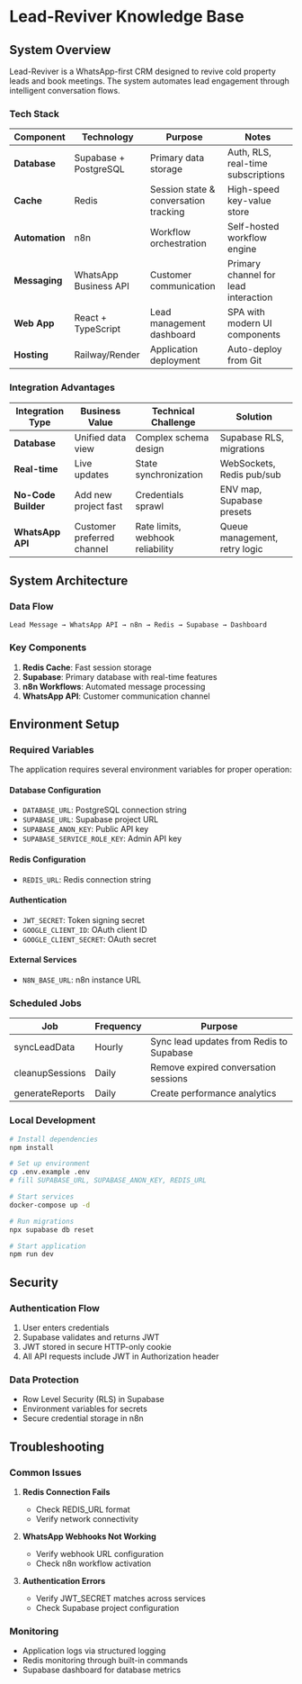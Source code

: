 # Lead-Reviver Knowledge Base

## System Overview

Lead-Reviver is a WhatsApp-first CRM designed to revive cold property leads and book meetings. The system automates lead engagement through intelligent conversation flows.

### Tech Stack

|Component|Technology|Purpose|Notes|
|---------|----------|-------|-----|
|**Database**|Supabase + PostgreSQL|Primary data storage|Auth, RLS, real-time subscriptions|
|**Cache**|Redis|Session state & conversation tracking|High-speed key-value store|
|**Automation**|n8n|Workflow orchestration|Self-hosted workflow engine|
|**Messaging**|WhatsApp Business API|Customer communication|Primary channel for lead interaction|
|**Web App**|React + TypeScript|Lead management dashboard|SPA with modern UI components|
|**Hosting**|Railway/Render|Application deployment|Auto-deploy from Git|

### Integration Advantages

|Integration Type|Business Value|Technical Challenge|Solution|
|---------------|-------------|-------------------|--------|
|**Database**|Unified data view|Complex schema design|Supabase RLS, migrations|
|**Real-time**|Live updates|State synchronization|WebSockets, Redis pub/sub|
|**No-Code Builder**|Add new project fast|Credentials sprawl|ENV map, Supabase presets|
|**WhatsApp API**|Customer preferred channel|Rate limits, webhook reliability|Queue management, retry logic|

## System Architecture

### Data Flow

```
Lead Message → WhatsApp API → n8n → Redis → Supabase → Dashboard
```

### Key Components

1. **Redis Cache**: Fast session storage
2. **Supabase**: Primary database with real-time features
3. **n8n Workflows**: Automated message processing
4. **WhatsApp API**: Customer communication channel

## Environment Setup

### Required Variables

The application requires several environment variables for proper operation:

#### Database Configuration
- `DATABASE_URL`: PostgreSQL connection string
- `SUPABASE_URL`: Supabase project URL
- `SUPABASE_ANON_KEY`: Public API key
- `SUPABASE_SERVICE_ROLE_KEY`: Admin API key

#### Redis Configuration
- `REDIS_URL`: Redis connection string

#### Authentication
- `JWT_SECRET`: Token signing secret
- `GOOGLE_CLIENT_ID`: OAuth client ID
- `GOOGLE_CLIENT_SECRET`: OAuth secret

#### External Services
- `N8N_BASE_URL`: n8n instance URL

### Scheduled Jobs

|Job|Frequency|Purpose|
|---|---------|-------|
|syncLeadData|Hourly|Sync lead updates from Redis to Supabase|
|cleanupSessions|Daily|Remove expired conversation sessions|
|generateReports|Daily|Create performance analytics|

### Local Development

```bash
# Install dependencies
npm install

# Set up environment
cp .env.example .env
# fill SUPABASE_URL, SUPABASE_ANON_KEY, REDIS_URL

# Start services
docker-compose up -d

# Run migrations
npx supabase db reset

# Start application
npm run dev
```

## Security

### Authentication Flow
1. User enters credentials
2. Supabase validates and returns JWT
3. JWT stored in secure HTTP-only cookie
4. All API requests include JWT in Authorization header

### Data Protection
- Row Level Security (RLS) in Supabase
- Environment variables for secrets
- Secure credential storage in n8n

## Troubleshooting

### Common Issues

1. **Redis Connection Fails**
   - Check REDIS_URL format
   - Verify network connectivity

2. **WhatsApp Webhooks Not Working**
   - Verify webhook URL configuration
   - Check n8n workflow activation

3. **Authentication Errors**
   - Verify JWT_SECRET matches across services
   - Check Supabase project configuration

### Monitoring

- Application logs via structured logging
- Redis monitoring through built-in commands
- Supabase dashboard for database metrics
